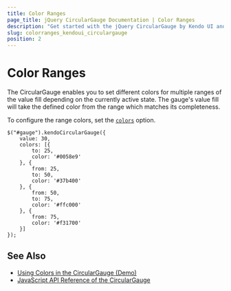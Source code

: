 ```yaml
---
title: Color Ranges
page_title: jQuery CircularGauge Documentation | Color Ranges
description: "Get started with the jQuery CircularGauge by Kendo UI and learn how to set distinct colors for the different value ranges."
slug: colorranges_kendoui_circulargauge
position: 2
---
```


# Color Ranges

The CircularGauge enables you to set different colors for multiple ranges of the value fill depending on the currently active state. The gauge's value fill will take the defined color from the range which matches its completeness.

To configure the range colors, set the [`colors`](/api/javascript/dataviz/ui/circulargauge/configuration/colors)  option.

    $("#gauge").kendoCircularGauge({
        value: 30,
        colors: [{
            to: 25,
            color: '#0058e9'
        }, {
            from: 25,
            to: 50,
            color: '#37b400'
        }, {
            from: 50,
            to: 75,
            color: '#ffc000'
        }, {
            from: 75,
            color: '#f31700'
        }]
    });

## See Also

* [Using Colors in the CircularGauge (Demo)](https://demos.telerik.com/kendo-ui/circular-gauge/colors)
* [JavaScript API Reference of the CircularGauge](/api/javascript/dataviz/ui/circulargauge)
